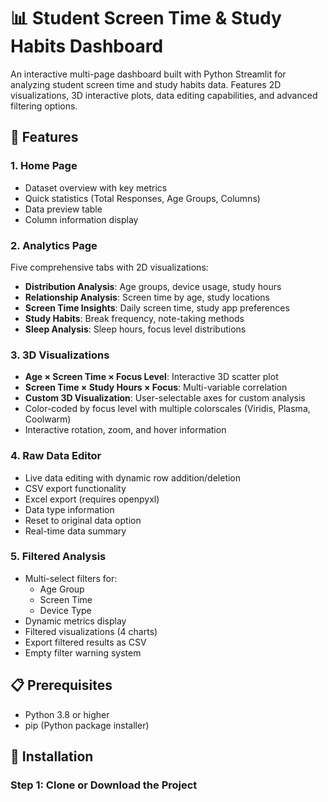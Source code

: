# 📊 Student Screen Time & Study Habits Dashboard

An interactive multi-page dashboard built with Python Streamlit for analyzing student screen time and study habits data. Features 2D visualizations, 3D interactive plots, data editing capabilities, and advanced filtering options.

## 🚀 Features

### 1. **Home Page**
- Dataset overview with key metrics
- Quick statistics (Total Responses, Age Groups, Columns)
- Data preview table
- Column information display

### 2. **Analytics Page**
Five comprehensive tabs with 2D visualizations:
- **Distribution Analysis**: Age groups, device usage, study hours
- **Relationship Analysis**: Screen time by age, study locations
- **Screen Time Insights**: Daily screen time, study app preferences
- **Study Habits**: Break frequency, note-taking methods
- **Sleep Analysis**: Sleep hours, focus level distributions

### 3. **3D Visualizations**
- **Age × Screen Time × Focus Level**: Interactive 3D scatter plot
- **Screen Time × Study Hours × Focus**: Multi-variable correlation
- **Custom 3D Visualization**: User-selectable axes for custom analysis
- Color-coded by focus level with multiple colorscales (Viridis, Plasma, Coolwarm)
- Interactive rotation, zoom, and hover information

### 4. **Raw Data Editor**
- Live data editing with dynamic row addition/deletion
- CSV export functionality
- Excel export (requires openpyxl)
- Data type information
- Reset to original data option
- Real-time data summary

### 5. **Filtered Analysis**
- Multi-select filters for:
  - Age Group
  - Screen Time
  - Device Type
- Dynamic metrics display
- Filtered visualizations (4 charts)
- Export filtered results as CSV
- Empty filter warning system

## 📋 Prerequisites

- Python 3.8 or higher
- pip (Python package installer)

## 🔧 Installation

### Step 1: Clone or Download the Project

